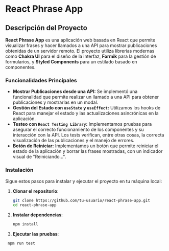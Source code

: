 # React Phrase App

## Descripción del Proyecto

**React Phrase App** es una aplicación web basada en React que permite visualizar frases y hacer llamados a una API para mostrar publicaciones obtenidas de un servidor remoto. El proyecto utiliza librerías modernas como **Chakra UI** para el diseño de la interfaz, **Formik** para la gestión de formularios, y **Styled Components** para un estilado basado en componentes.

### Funcionalidades Principales

- **Mostrar Publicaciones desde una API:** Se implementó una funcionalidad que permite realizar un llamado a una API para obtener publicaciones y mostrarlas en un modal. 
- **Gestión del Estado con `useState` y `useEffect`:** Utilizamos los hooks de React para manejar el estado y las actualizaciones asincrónicas en la aplicación.
- **Testeo con `React Testing Library`:** Implementamos pruebas para asegurar el correcto funcionamiento de los componentes y su interacción con la API. Los tests verifican, entre otras cosas, la correcta visualización de las publicaciones y el manejo de errores.
- **Botón de Reiniciar:** Implementamos un botón que permite reiniciar el estado de la aplicación y borrar las frases mostradas, con un indicador visual de "Reiniciando...".

### Instalación

Sigue estos pasos para instalar y ejecutar el proyecto en tu máquina local:

1. **Clonar el repositorio**:
   ```bash
   git clone https://github.com/tu-usuario/react-phrase-app.git
   cd react-phrase-app

1. **Instalar dependencias**:
   ```bash
   npm install
   
2. **Ejecutar las pruebas**:
  ```bash
   npm run test 

